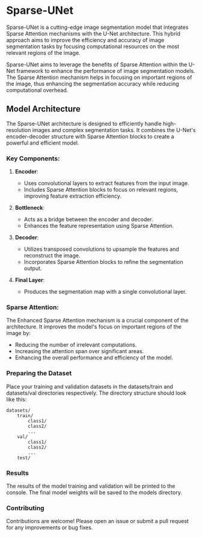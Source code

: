 # Sparse-UNet

Sparse-UNet is a cutting-edge image segmentation model that integrates Sparse Attention mechanisms with the U-Net architecture. This hybrid approach aims to improve the efficiency and accuracy of image segmentation tasks by focusing computational resources on the most relevant regions of the image.

Sparse-UNet aims to leverage the benefits of Sparse Attention within the U-Net framework to enhance the performance of image segmentation models. The Sparse Attention mechanism helps in focusing on important regions of the image, thus enhancing the segmentation accuracy while reducing computational overhead.

## Model Architecture

The Sparse-UNet architecture is designed to efficiently handle high-resolution images and complex segmentation tasks. It combines the U-Net's encoder-decoder structure with Sparse Attention blocks to create a powerful and efficient model.

### Key Components:

1. **Encoder**:
    - Uses convolutional layers to extract features from the input image.
    - Includes Sparse Attention blocks to focus on relevant regions, improving feature extraction efficiency.

2. **Bottleneck**:
    - Acts as a bridge between the encoder and decoder.
    - Enhances the feature representation using Sparse Attention.

3. **Decoder**:
    - Utilizes transposed convolutions to upsample the features and reconstruct the image.
    - Incorporates Sparse Attention blocks to refine the segmentation output.

4. **Final Layer**:
    - Produces the segmentation map with a single convolutional layer.

### Sparse Attention:

The Enhanced Sparse Attention mechanism is a crucial component of the architecture. It improves the model's focus on important regions of the image by:
- Reducing the number of irrelevant computations.
- Increasing the attention span over significant areas.
- Enhancing the overall performance and efficiency of the model.

### Preparing the Dataset
Place your training and validation datasets in the datasets/train and datasets/val directories respectively. The directory structure should look like this:

```
datasets/
    train/
        class1/
        class2/
        ...
    val/
        class1/
        class2/
        ...
    test/
  ```  
### Results
The results of the model training and validation will be printed to the console. The final model weights will be saved to the models directory.

### Contributing
Contributions are welcome! Please open an issue or submit a pull request for any improvements or bug fixes.
